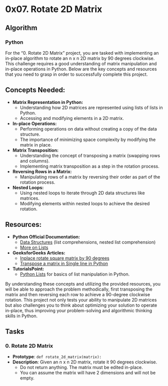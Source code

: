 # 0x07. Rotate 2D Matrix

## Algorithm
### Python

For the “0. Rotate 2D Matrix” project, you are tasked with implementing an in-place algorithm to rotate an n x n 2D matrix by 90 degrees clockwise. This challenge requires a good understanding of matrix manipulation and in-place operations in Python. Below are the key concepts and resources that you need to grasp in order to successfully complete this project.

## Concepts Needed:
- **Matrix Representation in Python:**
  - Understanding how 2D matrices are represented using lists of lists in Python.
  - Accessing and modifying elements in a 2D matrix.
- **In-place Operations:**
  - Performing operations on data without creating a copy of the data structure.
  - The importance of minimizing space complexity by modifying the matrix in place.
- **Matrix Transposition:**
  - Understanding the concept of transposing a matrix (swapping rows and columns).
  - Implementing matrix transposition as a step in the rotation process.
- **Reversing Rows in a Matrix:**
  - Manipulating rows of a matrix by reversing their order as part of the rotation process.
- **Nested Loops:**
  - Using nested loops to iterate through 2D data structures like matrices.
  - Modifying elements within nested loops to achieve the desired rotation.

## Resources:
- **Python Official Documentation:**
  - [Data Structures](https://docs.python.org/3/tutorial/datastructures.html) (list comprehensions, nested list comprehension)
  - [More on Lists](https://docs.python.org/3/tutorial/datastructures.html#more-on-lists)
- **GeeksforGeeks Articles:**
  - [Inplace rotate square matrix by 90 degrees](https://www.geeksforgeeks.org/inplace-rotate-square-matrix-by-90-degrees/)
  - [Transpose a matrix in Single line in Python](https://www.geeksforgeeks.org/transpose-matrix-single-line-python/)
- **TutorialsPoint:**
  - [Python Lists](https://www.tutorialspoint.com/python/python_lists.htm) for basics of list manipulation in Python.

By understanding these concepts and utilizing the provided resources, you will be able to approach the problem methodically, first transposing the matrix and then reversing each row to achieve a 90-degree clockwise rotation. This project not only tests your ability to manipulate 2D matrices but also challenges you to think about optimizing your solution to operate in-place, thus improving your problem-solving and algorithmic thinking skills in Python.

## Tasks

### 0. Rotate 2D Matrix
- **Prototype**: `def rotate_2d_matrix(matrix):`
- **Description**: Given an n x n 2D matrix, rotate it 90 degrees clockwise.
  - Do not return anything. The matrix must be edited in-place.
  - You can assume the matrix will have 2 dimensions and will not be empty.


